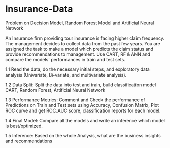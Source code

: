 # Insurance-Data
Problem on Decision Model, Random Forest Model and Artificial Neural Network

An Insurance firm providing tour insurance is facing higher claim frequency. The management decides to collect data from the past few years. You are assigned the task to make a model which predicts the claim status and provide recommendations to management. Use CART, RF & ANN and compare the models' performances in train and test sets.

1.1 Read the data, do the necessary initial steps, and exploratory data analysis (Univariate, Bi-variate, and multivariate analysis).

1.2 Data Split: Split the data into test and train, build classification model CART, Random Forest, Artificial Neural Network

1.3 Performance Metrics: Comment and Check the performance of Predictions on Train and Test sets using Accuracy, Confusion Matrix, Plot ROC curve and get ROC_AUC score, classification reports for each model. 

1.4 Final Model: Compare all the models and write an inference which model is best/optimized.

1.5 Inference: Based on the whole Analysis, what are the business insights and recommendations
